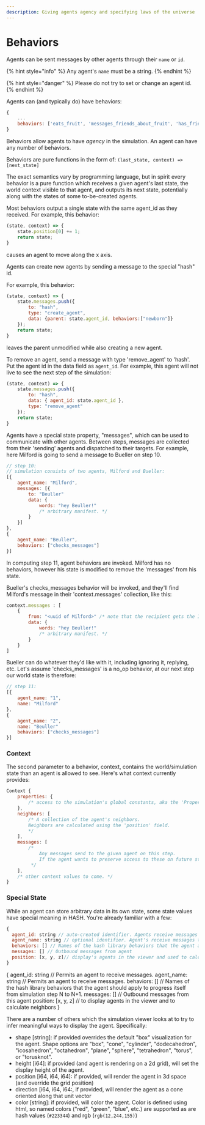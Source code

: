 ```yaml
---
description: Giving agents agency and specifying laws of the universe
---
```


# Behaviors

Agents can be sent messages by other agents through their `name` or `id`.

{% hint style="info" %}
Any agent's `name` must be a string.
{% endhint %}

{% hint style="danger" %}
Please do not try to set or change an agent id. 
{% endhint %}

Agents can \(and typically do\) have behaviors:

```javascript
{
    ...
    behaviors: ['eats_fruit', 'messages_friends_about_fruit', 'has_friends']
}
```

Behaviors allow agents to have _agency_ in the simulation. An agent can have any number of behaviors.

Behaviors are pure functions in the form of: `(last_state, context) => [next_state]`

The exact semantics vary by programming language, but in spirit every behavior is a pure function which receives a given agent's last state, the world context visible to that agent, and outputs its next state, potentially along with the states of some to-be-created agents.

Most behaviors output a single state with the same agent\_id as they received. For example, this behavior:

```javascript
(state, context) => {
    state.position[0] += 1;
    return state;
}
```

causes an agent to move along the x axis.

Agents can create new agents by sending a message to the special "hash" id.

For example, this behavior:

```javascript
(state, context) => {
    state.messages.push({
        to: "hash",
        type: "create_agent",
        data: {parent: state.agent_id, behaviors:["newborn"]}
    });
    return state;
}
```

leaves the parent unmodified while also creating a new agent.

To remove an agent, send a message with type 'remove\_agent' to 'hash'. Put the agent id in the data field as `agent_id`. For example, this agent will not live to see the next step of the simulation:

```javascript
(state, context) => {
    state.messages.push({
        to: "hash",
        data: { agent_id: state.agent_id },
        type: "remove_agent"
    });
    return state;
}
```

Agents have a special state property, "messages", which can be used to communicate with other agents. Between steps, messages are collected from their 'sending' agents and dispatched to their targets. For example, here Milford is going to send a message to Bueller on step 10.

```javascript
// step 10:
// simulation consists of two agents, Milford and Bueller:
[{
    agent_name: "Milford",
    messages: [{
        to: "Beuller"
        data: {
            words: "hey Beuller!"
            /* arbitrary manifest. */
        }
    }]
},
{
    agent_name: "Beuller",
    behaviors: ["checks_messages"]
}]
```

In computing step 11, agent behaviors are invoked. Milford has no behaviors, however his state is modified to remove the 'messages' from his state.

Bueller's checks\_messages behavior will be invoked, and they'll find Milford's message in their 'context.messages' collection, like this:

```javascript
context.messages : [
    {
        from: "<uuid of Milford>" /* note that the recipient gets the ID of the sender, so they can reply or store the sender's information, if they wish. */
        data: {
            words: "hey Beuller!"
            /* arbitrary manifest. */
        }
    }
]
```

Bueller can do whatever they'd like with it, including ignoring it, replying, etc. Let's assume 'checks\_messages' is a no\_op behavior, at our next step our world state is therefore:

```javascript
// step 11:
[{
    agent_name: "1",
    name: "Milford"
},
{
    agent_name: "2",
    name: "Beuller"
    behaviors: ["checks_messages"]
}]
```

### Context

The second parameter to a behavior, context, contains the world/simulation state than an agent is allowed to see. Here's what context currently provides:

```javascript
Context {
    properties: {
        /* access to the simulation's global constants, aka the 'Properties' tab. */
    },
    neighbors: [
        /* A collection of the agent's neighbors.
        Neighbors are calculated using the 'position' field.
        */
    ],
    messages: [
        /*  
            Any messages send to the given agent on this step.
            If the agent wants to preserve access to these on future steps, they'll need to store them in their own state.
         */
    ],
    /* other context values to come. */
}
```

### Special State

While an agent can store arbitrary data in its own state, some state values have special meaning in HASH. You're already familiar with a few:

```javascript
{ 
  agent_id: string // auto-created identifier. Agents receive messages to their ID.
  agent_name: string // optional identifier. Agent's receive messages to their name. 
  behaviors: [] // Names of the hash library behaviors that the agent apply to advance their state every simulation step N to N+1. 
  messages: [] // Outbound messages from agent 
  position: [x, y, z]// display's agents in the viewer and used to calculate neighbors 
}
```

 { agent\_id: string // Permits an agent to receive messages. agent\_name: string // Permits an agent to receive messages. behaviors: \[\] // Names of the hash library behaviors that the agent should apply to progress itself from simulation step N to N+1. messages: \[\] // Outbound messages from this agent position: \[x, y, z\] // to display agents in the viewer and to calculate neighbors }

There are a number of others which the simulation viewer looks at to try to infer meaningful ways to display the agent. Specifically:

* shape \[string\]: if provided overrides the default "box" visualization for the agent. Shape options are "box", "cone", "cylinder", "dodecahedron", "icosahedron", "octahedron", "plane", "sphere", "tetrahedron", "torus", or "torusknot".
* height \[i64\]: if provided \(and agent is rendering on a 2d grid\), will set the display height of the agent.
* position \[i64, i64, i64\]: if provided, will render the agent in 3d space \(and override the grid position\)
* direction \[i64, i64, i64:, if provided, will render the agent as a cone oriented along that unit vector
* color \[string\]: if provided, will color the agent.  Color is defined using html, so named colors \("red", "green", "blue", etc.\) are supported as are hash values \(`#223344`\) and rgb \(`rgb(12,244,155)`\)





### 


